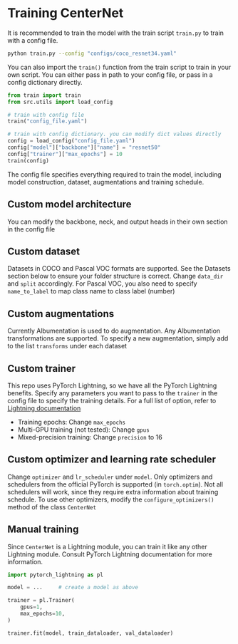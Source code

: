 # Training CenterNet

It is recommended to train the model with the train script `train.py` to train with a config file.

```bash
python train.py --config "configs/coco_resnet34.yaml"
```

You can also import the `train()` function from the train script to train in your own script. You can either pass in path to your config file, or pass in a config dictionary directly.

```python
from train import train
from src.utils import load_config

# train with config file
train("config_file.yaml")

# train with config dictionary. you can modify dict values directly
config = load_config("config_file.yaml")
config["model"]["backbone"]["name"] = "resnet50"
config["trainer"]["max_epochs"] = 10
train(config)
```

The config file specifies everything required to train the model, including model construction, dataset, augmentations and training schedule.

## Custom model architecture

You can modify the backbone, neck, and output heads in their own section in the config file

## Custom dataset

Datasets in COCO and Pascal VOC formats are supported. See the Datasets section below to ensure your folder structure is correct. Change `data_dir` and `split` accordingly. For Pascal VOC, you also need to specify `name_to_label` to map class name to class label (number)

## Custom augmentations

Currently Albumentation is used to do augmentation. Any Albumentation transformations are supported. To specify a new augmentation, simply add to the list `transforms` under each dataset

## Custom trainer

This repo uses PyTorch Lightning, so we have all the PyTorch Lightning benefits. Specify any parameters you want to pass to the `trainer` in the config file to specify the training details. For a full list of option, refer to [Lightning documentation](https://pytorch-lightning.readthedocs.io/en/stable/common/trainer.html)

- Training epochs: Change `max_epochs`
- Multi-GPU training (not tested): Change `gpus`
- Mixed-precision training: Change `precision` to 16

## Custom optimizer and learning rate scheduler

Change `optimizer` and `lr_scheduler` under `model`. Only optimizers and schedulers from the official PyTorch is supported (in `torch.optim`). Not all schedulers will work, since they require extra information about training schedule. To use other optimizers, modify the `configure_optimizers()` method of the class `CenterNet`

## Manual training

Since `CenterNet` is a Lightning module, you can train it like any other Lightning module. Consult PyTorch Lightning documentation for more information.

```python
import pytorch_lightning as pl

model = ...     # create a model as above

trainer = pl.Trainer(
    gpus=1,
    max_epochs=10,
)

trainer.fit(model, train_dataloader, val_dataloader)
```
